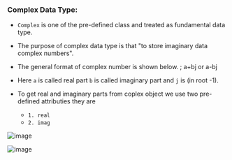 ### Complex Data Type:
- `Complex` is one of the pre-defined class and treated as fundamental data type.
- The purpose of complex data type is that "to store imaginary data complex numbers".
- The general format of complex number is shown below. ; a+bj or a-bj
- Here `a` is called real part `b` is called imaginary part and `j` is (in root -1).

- To get real and imaginary parts from coplex object we use two pre-defined attributies they are
   - `1. real`
   - `2. imag`
   
![image](https://github.com/user-attachments/assets/30753d9a-dba1-43c6-8e51-ecceb29f2363)


![image](https://github.com/user-attachments/assets/8972fbe6-b58b-4b69-a810-7c1abde24907)
